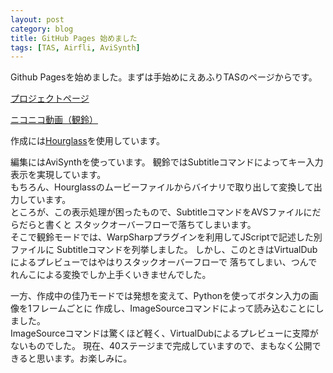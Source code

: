 ```yaml
---
layout: post
category: blog
title: GitHub Pages 始めました
tags: [TAS, Airfli, AviSynth]
---
```


Github Pagesを始めました。まずは手始めにえあふりTASのページからです。  

[プロジェクトページ](https://github.com/kounoike/TAS-Airfli)  

[ニコニコ動画（観鈴）](http://www.nicovideo.jp/watch/sm23280135)  

作成には[Hourglass](http://code.google.com/p/hourglass-win32/)を使用しています。

編集にはAviSynthを使っています。
観鈴ではSubtitleコマンドによってキー入力表示を実現しています。  
もちろん、Hourglassのムービーファイルからバイナリで取り出して変換して出力しています。  
ところが、この表示処理が困ったもので、SubtitleコマンドをAVSファイルにだらだらと書くと
スタックオーバーフローで落ちてしまいます。  
そこで観鈴モードでは、WarpSharpプラグインを利用してJScriptで記述した別ファイルに
Subtitleコマンドを列挙しました。
しかし、このときはVirtualDubによるプレビューではやはりスタックオーバーフローで
落ちてしまい、つんでれんこによる変換でしか上手くいきませんでした。 

一方、作成中の佳乃モードでは発想を変えて、Pythonを使ってボタン入力の画像を1フレームごとに
作成し、ImageSourceコマンドによって読み込むことにしました。  
ImageSourceコマンドは驚くほど軽く、VirtualDubによるプレビューに支障がないものでした。
現在、40ステージまで完成していますので、まもなく公開できると思います。お楽しみに。
